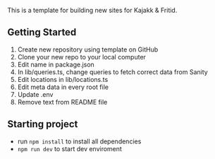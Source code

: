 This is a template for building new sites for Kajakk & Fritid.

## Getting Started

1. Create new repository using template on GitHub
2. Clone your new repo to your local computer
3. Edit name in package.json
4. In lib/queries.ts, change queries to fetch correct data from Sanity
5. Edit locations in lib/locations.ts
6. Edit meta data in every root file
7. Update .env
8. Remove text from README file

## Starting project

- run `npm install` to install all dependencies
- `npm run dev` to start dev enviroment
